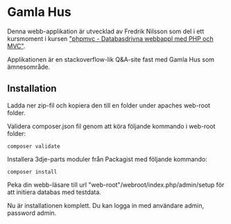 
Gamla Hus
=========

Denna webb-applikation är utvecklad av Fredrik Nilsson som del i ett kursmoment i kursen ["phpmvc - Databasdrivna webbappl med PHP och MVC"](http://dbwebb.se/phpmvc/).

Applikationen är en stackoverflow-lik Q&A-site fast med Gamla Hus som ämnesområde.

Installation
------------

Ladda ner zip-fil och kopiera den till en folder under apaches web-root folder.

Validera composer.json fil genom att köra följande kommando i web-root folder:

    composer validate

Installera 3dje-parts moduler från Packagist med följande kommando:

    composer install

Peka din webb-läsare till url "web-root"/webroot/index.php/admin/setup för att initiera databas med testdata.

Nu är installationen komplett. Du kan logga in med användare admin, password admin.
